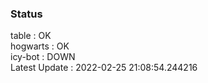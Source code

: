 ### Status


table : OK  
hogwarts : OK  
icy-bot : DOWN  
Latest Update : 2022-02-25 21:08:54.244216
